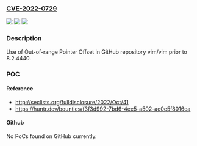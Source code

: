 ### [CVE-2022-0729](https://cve.mitre.org/cgi-bin/cvename.cgi?name=CVE-2022-0729)
![](https://img.shields.io/static/v1?label=Product&message=vim%2Fvim&color=blue)
![](https://img.shields.io/static/v1?label=Version&message=n%2Fa&color=blue)
![](https://img.shields.io/static/v1?label=Vulnerability&message=CWE-823%20Use%20of%20Out-of-range%20Pointer%20Offset&color=brighgreen)

### Description

Use of Out-of-range Pointer Offset in GitHub repository vim/vim prior to 8.2.4440.

### POC

#### Reference
- http://seclists.org/fulldisclosure/2022/Oct/41
- https://huntr.dev/bounties/f3f3d992-7bd6-4ee5-a502-ae0e5f8016ea

#### Github
No PoCs found on GitHub currently.

